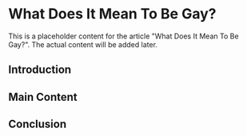 # What Does It Mean To Be Gay?

This is a placeholder content for the article "What Does It Mean To Be Gay?". 
The actual content will be added later.

## Introduction

## Main Content

## Conclusion